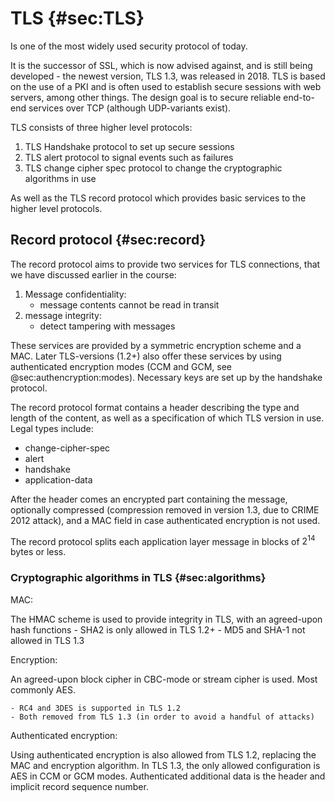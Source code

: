 # TLS {#sec:TLS}
Is one of the most widely used security protocol of today.

It is the successor of SSL, which is now advised against, and is still being developed - the newest
version, TLS 1.3, was released in 2018. TLS is based on the use of a PKI and is often used to
establish secure sessions with web servers, among other things. The design goal is to secure
reliable end-to-end services over TCP (although UDP-variants exist).

TLS consists of three higher level protocols:

1. TLS Handshake protocol to set up secure sessions
2. TLS alert protocol to signal events such as failures
3. TLS change cipher spec protocol to change the cryptographic algorithms in use

As well as the TLS record protocol which provides basic services to the higher level protocols.

## Record protocol {#sec:record}
The record protocol aims to provide two services for TLS connections, that we have discussed earlier
in the course:

1. Message confidentiality:
    - message contents cannot be read in transit
2. message integrity:
    - detect tampering with messages

These services are provided by a symmetric encryption scheme and a MAC. Later TLS-versions (1.2+)
also offer these services by using authenticated encryption modes (CCM and GCM, see @sec:authencryption:modes).
Necessary keys are set up by the handshake protocol.

The record protocol format contains a header describing the type and length of the content, as well
as a specification of which TLS version in use. Legal types include:

- change-cipher-spec
- alert
- handshake
- application-data

After the header comes an encrypted part containing the message, optionally
compressed (compression removed in version 1.3, due to CRIME 2012 attack), and a MAC field in case authenticated encryption is not used.

The record protocol splits each application layer message in blocks of $2^{14}$ bytes or less.

### Cryptographic algorithms in TLS {#sec:algorithms}

MAC:

The HMAC scheme is used to provide integrity in TLS, with an agreed-upon hash functions
    - SHA2 is only allowed in TLS 1.2+
    - MD5 and SHA-1 not allowed in TLS 1.3

Encryption:

An agreed-upon block cipher in CBC-mode or stream cipher is used. Most commonly AES.

    - RC4 and 3DES is supported in TLS 1.2
    - Both removed from TLS 1.3 (in order to avoid a handful of attacks)

Authenticated encryption:

Using authenticated encryption is also allowed from TLS 1.2, replacing the MAC and encryption algorithm.
In TLS 1.3, the only allowed configuration is AES in CCM or GCM modes. Authenticated additional data
is the header and implicit record sequence number.


